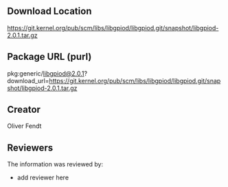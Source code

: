 ## Download Location

https://git.kernel.org/pub/scm/libs/libgpiod/libgpiod.git/snapshot/libgpiod-2.0.1.tar.gz

## Package URL (purl)

pkg:generic/libgpiod@2.0.1?download_url=https://git.kernel.org/pub/scm/libs/libgpiod/libgpiod.git/snapshot/libgpiod-2.0.1.tar.gz

## Creator

Oliver Fendt

## Reviewers

The information was reviewed by:

* add reviewer here
